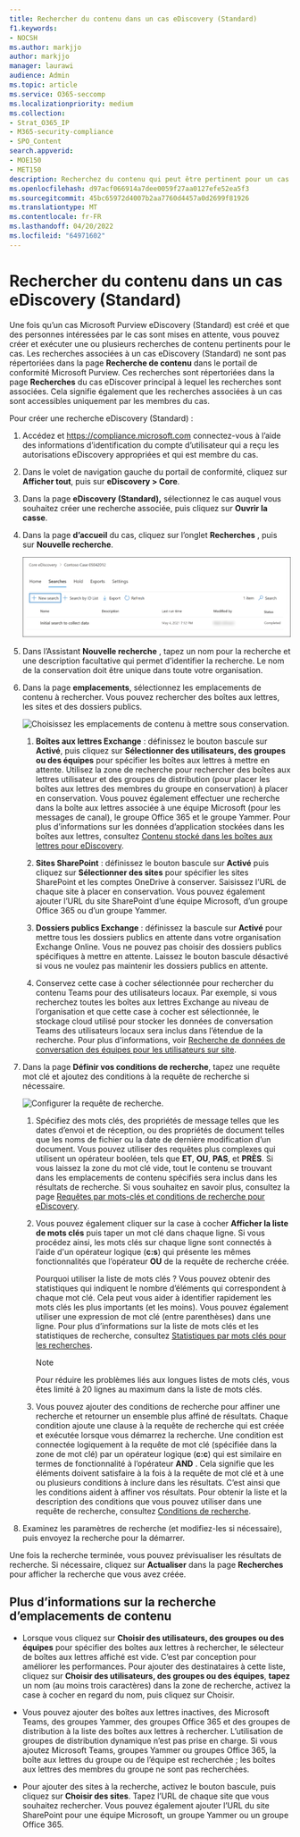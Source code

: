 ```yaml
---
title: Rechercher du contenu dans un cas eDiscovery (Standard)
f1.keywords:
- NOCSH
ms.author: markjjo
author: markjjo
manager: laurawi
audience: Admin
ms.topic: article
ms.service: O365-seccomp
ms.localizationpriority: medium
ms.collection:
- Strat_O365_IP
- M365-security-compliance
- SPO_Content
search.appverid:
- MOE150
- MET150
description: Recherchez du contenu qui peut être pertinent pour un cas eDiscovery (Standard).
ms.openlocfilehash: d97acf066914a7dee0059f27aa0127efe52ea5f3
ms.sourcegitcommit: 45bc65972d4007b2aa7760d4457a0d2699f81926
ms.translationtype: MT
ms.contentlocale: fr-FR
ms.lasthandoff: 04/20/2022
ms.locfileid: "64971602"
---
```

# <a name="search-for-content-in-a-ediscovery-standard-case"></a>Rechercher du contenu dans un cas eDiscovery (Standard)

Une fois qu’un cas Microsoft Purview eDiscovery (Standard) est créé et que des personnes intéressées par le cas sont mises en attente, vous pouvez créer et exécuter une ou plusieurs recherches de contenu pertinents pour le cas. Les recherches associées à un cas eDiscovery (Standard) ne sont pas répertoriées dans la page **Recherche de contenu** dans le portail de conformité Microsoft Purview. Ces recherches sont répertoriées dans la page **Recherches** du cas eDiscover principal à lequel les recherches sont associées. Cela signifie également que les recherches associées à un cas sont accessibles uniquement par les membres du cas.

Pour créer une recherche eDiscovery (Standard) :
  
1. Accédez et <https://compliance.microsoft.com> connectez-vous à l’aide des informations d’identification du compte d’utilisateur qui a reçu les autorisations eDiscovery appropriées et qui est membre du cas.

2. Dans le volet de navigation gauche du portail de conformité, cliquez sur **Afficher tout**, puis sur **eDiscovery > Core**.

3. Dans la page **eDiscovery (Standard),** sélectionnez le cas auquel vous souhaitez créer une recherche associée, puis cliquez sur **Ouvrir la casse**.

4. Dans la page **d’accueil** du cas, cliquez sur l’onglet **Recherches** , puis sur **Nouvelle recherche**.

   ![Cliquez sur Nouvelle recherche pour créer une recherche eDiscovery (Standard).](../media/CoreeDiscoverySearch1.png)

5. Dans l’Assistant **Nouvelle recherche** , tapez un nom pour la recherche et une description facultative qui permet d’identifier la recherche. Le nom de la conservation doit être unique dans toute votre organisation.

6. Dans la page **emplacements**, sélectionnez les emplacements de contenu à rechercher. Vous pouvez rechercher des boîtes aux lettres, les sites et des dossiers publics.

    ![Choisissez les emplacements de contenu à mettre sous conservation.](../media/ContentSearchLocations.png)
  
   1. **Boîtes aux lettres Exchange** : définissez le bouton bascule sur **Activé**, puis cliquez sur **Sélectionner des utilisateurs, des groupes ou des équipes** pour spécifier les boîtes aux lettres à mettre en attente. Utilisez la zone de recherche pour rechercher des boîtes aux lettres utilisateur et des groupes de distribution (pour placer les boîtes aux lettres des membres du groupe en conservation) à placer en conservation. Vous pouvez également effectuer une recherche dans la boîte aux lettres associée à une équipe Microsoft (pour les messages de canal), le groupe Office 365 et le groupe Yammer. Pour plus d’informations sur les données d’application stockées dans les boîtes aux lettres, consultez [Contenu stocké dans les boîtes aux lettres pour eDiscovery](what-is-stored-in-exo-mailbox.md).

   2. **Sites SharePoint** : définissez le bouton bascule sur **Activé** puis cliquez sur **Sélectionner des sites** pour spécifier les sites SharePoint et les comptes OneDrive à conserver. Saisissez l’URL de chaque site à placer en conservation. Vous pouvez également ajouter l’URL du site SharePoint d’une équipe Microsoft, d’un groupe Office 365 ou d’un groupe Yammer.
  
   3. **Dossiers publics Exchange** : définissez la bascule sur **Activé** pour mettre tous les dossiers publics en attente dans votre organisation Exchange Online. Vous ne pouvez pas choisir des dossiers publics spécifiques à mettre en attente. Laissez le bouton bascule désactivé si vous ne voulez pas maintenir les dossiers publics en attente.
  
   4. Conservez cette case à cocher sélectionnée pour rechercher du contenu Teams pour des utilisateurs locaux. Par exemple, si vous recherchez toutes les boîtes aux lettres Exchange au niveau de l’organisation et que cette case à cocher est sélectionnée, le stockage cloud utilisé pour stocker les données de conversation Teams des utilisateurs locaux sera inclus dans l’étendue de la recherche. Pour plus d'informations, voir [Recherche de données de conversation des équipes pour les utilisateurs sur site](search-cloud-based-mailboxes-for-on-premises-users.md).

7. Dans la page **Définir vos conditions de recherche**, tapez une requête mot clé et ajoutez des conditions à la requête de recherche si nécessaire.

   ![Configurer la requête de recherche.](../media/ContentSearchQuery.png)

   1. Spécifiez des mots clés, des propriétés de message telles que les dates d’envoi et de réception, ou des propriétés de document telles que les noms de fichier ou la date de dernière modification d’un document. Vous pouvez utiliser des requêtes plus complexes qui utilisent un opérateur booléen, tels que **ET**, **OU**, **PAS**, et **PRÈS**. Si vous laissez la zone du mot clé vide, tout le contenu se trouvant dans les emplacements de contenu spécifiés sera inclus dans les résultats de recherche. Si vous souhaitez en savoir plus, consultez la page [Requêtes par mots-clés et conditions de recherche pour eDiscovery](keyword-queries-and-search-conditions.md).

   2. Vous pouvez également cliquer sur la case à cocher **Afficher la liste de mots clés** puis taper un mot clé dans chaque ligne. Si vous procédez ainsi, les mots clés sur chaque ligne sont connectés à l’aide d'un opérateur logique (**c:s**) qui présente les mêmes fonctionnalités que l’opérateur **OU** de la requête de recherche créée.

      Pourquoi utiliser la liste de mots clés ? Vous pouvez obtenir des statistiques qui indiquent le nombre d’éléments qui correspondent à chaque mot clé. Cela peut vous aider à identifier rapidement les mots clés les plus importants (et les moins). Vous pouvez également utiliser une expression de mot clé (entre parenthèses) dans une ligne. Pour plus d’informations sur la liste de mots clés et les statistiques de recherche, consultez [Statistiques par mots clés pour les recherches](view-keyword-statistics-for-content-search.md#get-keyword-statistics-for-searches).

      > [!NOTE]
      > Pour réduire les problèmes liés aux longues listes de mots clés, vous êtes limité à 20 lignes au maximum dans la liste de mots clés.

   3. Vous pouvez ajouter des conditions de recherche pour affiner une recherche et retourner un ensemble plus affiné de résultats. Chaque condition ajoute une clause à la requête de recherche qui est créée et exécutée lorsque vous démarrez la recherche. Une condition est connectée logiquement à la requête de mot clé (spécifiée dans la zone de mot clé) par un opérateur logique (**c:c**) qui est similaire en termes de fonctionnalité à l’opérateur **AND** . Cela signifie que les éléments doivent satisfaire à la fois à la requête de mot clé et à une ou plusieurs conditions à inclure dans les résultats. C’est ainsi que les conditions aident à affiner vos résultats. Pour obtenir la liste et la description des conditions que vous pouvez utiliser dans une requête de recherche, consultez [Conditions de recherche](keyword-queries-and-search-conditions.md#search-conditions).

8. Examinez les paramètres de recherche (et modifiez-les si nécessaire), puis envoyez la recherche pour la démarrer.

Une fois la recherche terminée, vous pouvez prévisualiser les résultats de recherche. Si nécessaire, cliquez sur **Actualiser** dans la page **Recherches** pour afficher la recherche que vous avez créée.

## <a name="more-information-about-searching-content-locations"></a>Plus d’informations sur la recherche d’emplacements de contenu

- Lorsque vous cliquez sur **Choisir des utilisateurs, des groupes ou des équipes** pour spécifier des boîtes aux lettres à rechercher, le sélecteur de boîtes aux lettres affiché est vide. C’est par conception pour améliorer les performances. Pour ajouter des destinataires à cette liste, cliquez sur **Choisir des utilisateurs, des groupes ou des équipes**, **tapez** un nom (au moins trois caractères) dans la zone de recherche, activez la case à cocher en regard du nom, puis cliquez sur Choisir.

- Vous pouvez ajouter des boîtes aux lettres inactives, des Microsoft Teams, des groupes Yammer, des groupes Office 365 et des groupes de distribution à la liste des boîtes aux lettres à rechercher. L’utilisation de groupes de distribution dynamique n’est pas prise en charge. Si vous ajoutez Microsoft Teams, groupes Yammer ou groupes Office 365, la boîte aux lettres du groupe ou de l’équipe est recherchée ; les boîtes aux lettres des membres du groupe ne sont pas recherchées.

- Pour ajouter des sites à la recherche, activez le bouton bascule, puis cliquez sur **Choisir des sites**. Tapez l’URL de chaque site que vous souhaitez rechercher. Vous pouvez également ajouter l’URL du site SharePoint pour une équipe Microsoft, un groupe Yammer ou un groupe Office 365.
